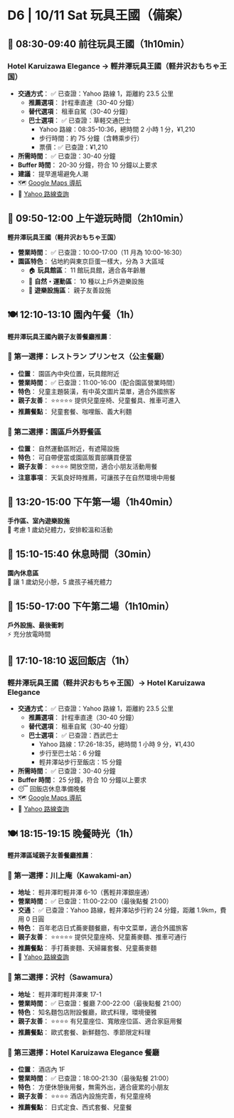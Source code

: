 # D6 | 10/11 Sat 玩具王國（備案）

## 🚌 **08:30-09:40** 前往玩具王國（**1h10min**）  

### Hotel Karuizawa Elegance → 輕井澤玩具王國（軽井沢おもちゃ王国）

- **交通方式**： ✅ 已查證：Yahoo 路線 1，距離約 23.5 公里
  - **推薦選項**： 計程車直達（30-40 分鐘）
  - **替代選項**： 租車自駕（30-40 分鐘）
  - **巴士選項**： ✅ 已查證：草軽交通巴士
    - Yahoo 路線：08:35-10:36，總時間 2 小時 1 分，¥1,210
    - 步行時間：約 75 分鐘（含轉乘步行）
    - 票價：✅ 已查證：¥1,210
- **所需時間**： ✅ 已查證：30-40 分鐘
- **Buffer 時間**： 20-30 分鐘，符合 10 分鐘以上要求
- **建議**： 提早進場避免人潮
- 🗺️ [Google Maps 導航](https://www.google.com/maps/dir/日本〒389-0102+Nagano,+Kitasaku+District,+Karuizawa,+野沢原1314-6/軽井沢おもちゃ王国)
- 🚃 [Yahoo 路線查詢](https://transit.yahoo.co.jp/search/result?from=軽井沢駅&to=軽井沢おもちゃ王国&y=2025&m=10&d=11&hh=08&m1=30&m2=0&type=1&ticket=ic&expkind=1&userpass=1&ws=3&s=0&al=0&shin=1&ex=1&hb=1&lb=1&sr=0)

## 🎠 **09:50-12:00** 上午遊玩時間（**2h10min**）  

**輕井澤玩具王國（軽井沢おもちゃ王国）**  

- **營業時間**： ✅ 已查證：10:00-17:00（11 月為 10:00-16:30）
- **園區特色**： 佔地約與東京巨蛋一樣大，分為 3 大區域
  - 🏠 **玩具館區**： 11 館玩具館，適合各年齡層
  - 🌲 **自然・運動區**： 10 種以上戶外遊樂設施  
  - 🎠 **遊樂設施區**： 親子友善設施

## 🍽️ **12:10-13:10** 園內午餐（**1h**）

**輕井澤玩具王國內親子友善餐廳推薦**：

### 🥇 第一選擇：レストラン プリンセス（公主餐廳）

- **位置**： 園區內中央位置，玩具館附近
- **營業時間**： ✅ 已查證：11:00-16:00（配合園區營業時間）
- **特色**： 兒童主題裝潢，有中英文圖片菜單，適合外國旅客
- **親子友善**： ⭐⭐⭐⭐⭐ 提供兒童座椅、兒童餐具、推車可進入
- **推薦餐點**： 兒童套餐、咖哩飯、義大利麵

### 🥈 第二選擇：園區戶外野餐區

- **位置**： 自然運動區附近，有遮陽設施
- **特色**： 可自帶便當或園區販賣部購買便當
- **親子友善**： ⭐⭐⭐⭐ 開放空間，適合小朋友活動用餐
- **注意事項**： 天氣良好時推薦，可讓孩子在自然環境中用餐

## 🎨 **13:20-15:00** 下午第一場（**1h40min**）  

**手作區、室內遊樂設施**  
🎪 考慮 1 歲幼兒體力，安排較溫和活動

## 🛌 **15:10-15:40** 休息時間（**30min**）  

**園內休息區**  
👶 讓 1 歲幼兒小憩，5 歲孩子補充體力

## 🎢 **15:50-17:00** 下午第二場（**1h10min**）  

**戶外設施、最後衝刺**  
⚡ 充分放電時間

## 🏨 **17:10-18:10** 返回飯店（**1h**）  

### 輕井澤玩具王國（軽井沢おもちゃ王国）→ Hotel Karuizawa Elegance

- **交通方式**： ✅ 已查證：Yahoo 路線 1，距離約 23.5 公里
  - **推薦選項**： 計程車直達（30-40 分鐘）
  - **替代選項**： 租車自駕（30-40 分鐘）
  - **巴士選項**： ✅ 已查證：西武巴士
    - Yahoo 路線：17:26-18:35，總時間 1 小時 9 分，¥1,430
    - 步行至巴士站：6 分鐘
    - 輕井澤站步行至飯店：15 分鐘
- **所需時間**： ✅ 已查證：30-40 分鐘
- **Buffer 時間**： 25 分鐘，符合 10 分鐘以上要求
- 😴 回飯店休息準備晚餐
- 🗺️ [Google Maps 導航](https://www.google.com/maps/dir/軽井沢おもちゃ王国/日本〒389-0102+Nagano,+Kitasaku+District,+Karuizawa,+野沢原1314-6)
- 🚃 [Yahoo 路線查詢](https://transit.yahoo.co.jp/search/result?from=軽井沢おもちゃ王国&to=軽井沢駅&y=2025&m=10&d=11&hh=17&m1=10&m2=0&type=1&ticket=ic&expkind=1&userpass=1&ws=3&s=0&al=0&shin=1&ex=1&hb=1&lb=1&sr=0)

## 🍽️ **18:15-19:15** 晚餐時光（**1h**）

**輕井澤區域親子友善餐廳推薦**：

### 🥇 第一選擇：川上庵（Kawakami-an）

- **地址**： 輕井澤町輕井澤 6-10（舊輕井澤銀座通）
- **營業時間**： ✅ 已查證：11:00-22:00（最後點餐 21:00）
- **交通**： ✅ 已查證：Yahoo 路線，輕井澤站步行約 24 分鐘，距離 1.9km，費用 0 日圓
- **特色**： 百年老店日式蕎麥麵餐廳，有中文菜單，適合外國旅客
- **親子友善**： ⭐⭐⭐⭐⭐ 提供兒童座椅、兒童蕎麥麵、推車可通行
- **推薦餐點**： 手打蕎麥麵、天婦羅套餐、兒童蕎麥麵
- 🚃 [Yahoo 路線查詢](https://transit.yahoo.co.jp/search/result?from=軽井沢駅&to=旧軽井沢銀座通り&y=2025&m=10&d=11&hh=18&m1=15&m2=0&type=1&ticket=ic&expkind=1&userpass=1&ws=3&s=0&al=0&shin=1&ex=1&hb=1&lb=1&sr=0)

### 🥈 第二選擇：沢村（Sawamura）

- **地址**： 輕井澤町輕井澤東 17-1
- **營業時間**： ✅ 已查證：餐廳 7:00-22:00（最後點餐 21:00）
- **特色**： 知名麵包店附設餐廳，歐式料理，環境優雅
- **親子友善**： ⭐⭐⭐⭐ 有兒童座位、寬敞座位區、適合家庭用餐
- **推薦餐點**： 歐式套餐、新鮮麵包、季節限定料理

### 🥉 第三選擇：Hotel Karuizawa Elegance 餐廳

- **位置**： 酒店內 1F
- **營業時間**： ✅ 已查證：18:00-21:30（最後點餐 21:00）
- **特色**： 方便休憩後用餐，無需外出，適合疲累的小朋友
- **親子友善**： ⭐⭐⭐⭐ 酒店內設施完善，有兒童座椅
- **推薦餐點**： 日式定食、西式套餐、兒童餐
